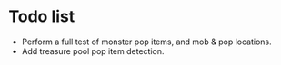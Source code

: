 # Todo list

* Perform a full test of monster pop items, and mob & pop locations.
* Add treasure pool pop item detection.

